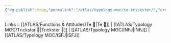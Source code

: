 ```yaml
---
{"dg-publish":true,"permalink":"/atlas/typology-moc/te-trickster/","created":"2023-01-05T12:05:10.315+01:00","updated":"2023-03-09T09:59:09.356+01:00"}
---
```


Links :: [[ATLAS/Functions & Attitudes/Te 🏹\|Te 🏹]] | [[ATLAS/Typology MOC/Trickster 🤡\|Trickster 🤡]] | [[ATLAS/Typology MOC/INFJ\|INFJ]] | [[ATLAS/Typology MOC/ISFJ\|ISFJ]]